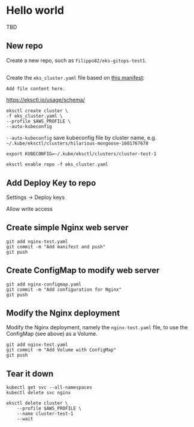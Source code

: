 # Hello world

TBD

## New repo

Create a new repo, such as `filippo82/eks-gitops-test1`.

##

Create the `eks_cluster.yaml` file based on [this manifest](https://github.com/weaveworks/eksctl/blob/master/examples/21-eks-quickstart-app-dev.yaml):
```{{code-block}} yaml
Add file content here.
```

https://eksctl.io/usage/schema/

```{{code-block}} shell
eksctl create cluster \
-f eks_cluster.yaml \
--profile $AWS_PROFILE \
--auto-kubeconfig
```

`--auto-kubeconfig` save kubeconfig file by cluster name, e.g. `~/.kube/eksctl/clusters/hilarious-mongoose-1601767678`

```shell
export KUBECONFIG=~/.kube/eksctl/clusters/cluster-test-1
```

```shell
eksctl enable repo -f eks_cluster.yaml
```

## Add Deploy Key to repo

Settings -> Deploy keys

Allow write access

## Create simple Nginx web server

```shell
git add nginx-test.yaml
git commit -m "Add manifest and push"
git push
```

## Create ConfigMap to modify web server

```shell
git add nginx-configmap.yaml
git commit -m "Add configuration for Nginx"
git push
```

## Modify the Nginx deployment
Modify the Nginx deployment, namely the `nginx-test.yaml` file, to use the ConfigMap (see above) as a Volume.

```shell
git add nginx-test.yaml
git commit -m "Add Volume with ConfigMap"
git push
```

## Tear it down

```shell
kubectl get svc --all-namespaces
kubectl delete svc nginx
```


```shell
eksctl delete cluster \
    --profile $AWS_PROFILE \
    --name cluster-test-1
    --wait
```